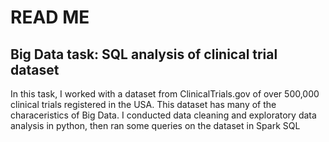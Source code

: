 # READ ME

## Big Data task: SQL analysis of clinical trial dataset 

In this task, I worked with a dataset from ClinicalTrials.gov of over 500,000 clinical trials registered in the USA. This dataset has many of the characeristics of Big Data. I conducted data cleaning and exploratory data analysis in python, then ran some queries on the dataset in Spark SQL 
